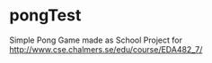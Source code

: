 # pongTest
Simple Pong Game made as School Project for http://www.cse.chalmers.se/edu/course/EDA482_7/
